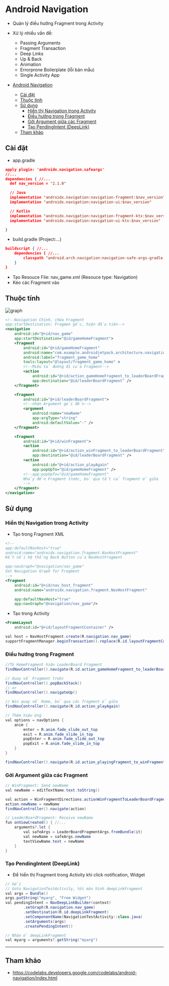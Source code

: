 # Android Navigation

- Quản lý điều hướng Fragment trong Activity
- Xử lý nhiều vấn đề:
  - Passing Arguments
  - Fragment Transaction
  - Deep Links
  - Up & Back
  - Animation
  - Errorprone Boilerplate (lỗi bản mẫu)
  - Single Activity App

- [Android Navigation](#android-navigation)
  - [Cài đặt](#cài-đặt)
  - [Thuộc tính](#thuộc-tính)
  - [Sử dụng](#sử-dụng)
    - [Hiển thị Navigation trong Activity](#hiển-thị-navigation-trong-activity)
    - [Điều hướng trong Fragment](#điều-hướng-trong-fragment)
    - [Gởi Argument giữa các Fragment](#gởi-argument-giữa-các-fragment)
    - [Tạo PendingIntent (DeepLink)](#tạo-pendingintent-deeplink)
  - [Tham khảo](#tham-khảo)

## Cài đặt

- app.gradle

```json
apply plugin: 'androidx.navigation.safeargs'
//...
dependencies { //...
  def nav_version = "2.1.0"

  // Java
  implementation "androidx.navigation:navigation-fragment:$nav_version"
  implementation "androidx.navigation:navigation-ui:$nav_version"

  // Kotlin
  implementation "androidx.navigation:navigation-fragment-ktx:$nav_version"
  implementation "androidx.navigation:navigation-ui-ktx:$nav_version"

}
```

- build.gradle (Project:...)

```json
buildscript { //...
    dependencies { //...
        classpath "android.arch.navigation:navigation-safe-args-gradle-plugin:1.0.0"
    }
}
```

- Tạo Resouce File: nav_game.xml (Resouce type: Navigation)
- Kéo các Fragment vào

## Thuộc tính

![graph](navigation_graph.jpg)

```xml
<!--Navigation Chính, chứa Fragment 
app:startDestination: Fragmen gốc, hiện đầu tiên-->
<navigation
    android:id="@+id/nav_game"
    app:startDestination="@id/gameHomeFragment">
    <fragment
        android:id="@+id/gameHomeFragment"
        android:name="com.example.androidjetpack.architecture.navigation.fragments.GameHomeFragment"
        android:label="fragment_game_home"
        tools:layout="@layout/fragment_game_home" >
        <!--Miêu tả đường đi của Fragment-->
        <action
            android:id="@+id/action_gameHomeFragment_to_leaderBoardFragment"
            app:destination="@id/leaderBoardFragment" />
    </fragment>

    <fragment
        android:id="@+id/leaderBoardFragment">
        <!--nhận Argument gởi đến-->
        <argument
            android:name="newName"
            app:argType="string"
            android:defaultValue="-" />
    </fragment>

    <fragment
        android:id="@+id/winFragment">
        <action
            android:id="@+id/action_winFragment_to_leaderBoardFragment"
            app:destination="@id/leaderBoardFragment" />
        <action
            android:id="@+id/action_playAgain"
            app:popUpTo="@id/gameHomeFragment" />
        <!--app:popUpTo="@id/gameHomeFragment"
        Nhảy đến Fragment trước, bỏ qua tất cả fragment ở giữa
        -->
    </fragment>
</navigation>
```

## Sử dụng

### Hiển thị Navigation trong Activity

- Tạo trong Fragment XML

```xml
<!--
app:defaultNavHost="true"
android:name="androidx.navigation.fragment.NavHostFragment"
Kết nối hệ thống Back Button của NavHostFragment

app:navGraph="@navigation/nav_game"
Set Navigation Graph for Fragment
-->
<fragment
    android:id="@+id/nav_host_fragment"
    android:name="androidx.navigation.fragment.NavHostFragment"

    app:defaultNavHost="true"
    app:navGraph="@navigation/nav_game"/>
```

- Tạo trong Activity

```xml
<FrameLayout
    android:id="@+id/layoutFragmentContainer" />
```

```java
val host = NavHostFragment.create(R.navigation.nav_game)
supportFragmentManager.beginTransaction().replace(R.id.layoutFragmentContainer, host).setPrimaryNavigationFragment(host).commit()
```

### Điều hướng trong Fragment

```java
//Từ HomeFragment hiện LeaderBoard Fragment
findNavController().navigate(R.id.action_gameHomeFragment_to_leaderBoardFragment, null)

// Quay về Fragment trước
findNavController().popBackStack()
// or
findNavController().navigateUp()

// Win quay về Home, bỏ qua các fragment ở giữa
findNavController().navigate(R.id.action_playAgain)

// Thêm hiệu ứng
val options = navOptions {
    anim {
        enter = R.anim.fade_slide_out_top
        exit = R.anim.fade_slide_in_top
        popEnter = R.anim.fade_slide_out_top
        popExit = R.anim.fade_slide_in_top
    }
}

findNavController().navigate(R.id.action_playingFragment_to_winFragment, null, options)
```

### Gởi Argument giữa các Fragment

```java
// WinFragment: Send newName
val newName = editTextName.text.toString()

val action = WinFragmentDirections.actionWinFragmentToLeaderBoardFragment()
action.newName = newName
findNavController().navigate(action)

// LeaderBoardFragment: Receive newName
fun onViewCreated() { //...
    arguments?.let {
        val safeArgs = LeaderBoardFragmentArgs.fromBundle(it)
        val newName = safeArgs.newName
        textViewName.text = newName
    }
}
```

### Tạo PendingIntent (DeepLink)

- Để hiển thị Fragment trong Activity khi click notification, Widget

```java
// Gởi
// Goto NavigationTestActivity, tới màn hình deepLinkFragment
val args = Bundle()
args.putString("myarg", "From Widget")
val pendingIntent = NavDeepLinkBuilder(context)
        .setGraph(R.navigation.nav_game)
        .setDestination(R.id.deepLinkFragment)
        .setComponentName(NavigationTestActivity::class.java)
        .setArguments(args)
        .createPendingIntent()

// Nhận ở deepLinkFragment
val myarg = arguments?.getString("myarg")
```

---

## Tham khảo

- <https://codelabs.developers.google.com/codelabs/android-navigation/index.html>
